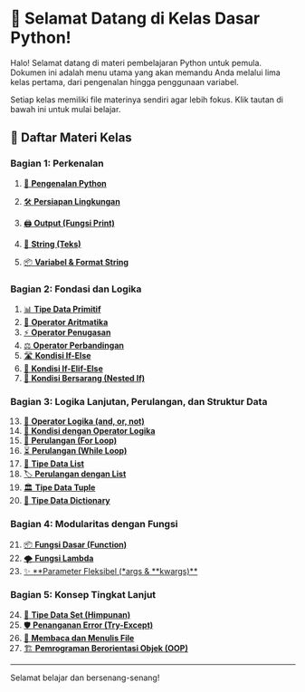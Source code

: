 # 🚀 Selamat Datang di Kelas Dasar Python!

Halo! Selamat datang di materi pembelajaran Python untuk pemula. Dokumen ini adalah menu utama yang akan memandu Anda melalui lima kelas pertama, dari pengenalan hingga penggunaan variabel.

Setiap kelas memiliki file materinya sendiri agar lebih fokus. Klik tautan di bawah ini untuk mulai belajar.

## 📜 Daftar Materi Kelas

### **Bagian 1: Perkenalan**

1.  [👋 **Pengenalan Python**](./materi/01-pengenalan-python.md)
2.  [🛠️ **Persiapan Lingkungan**](./materi/02-persiapan-lingkungan.md)
3.  [🖨️ **Output (Fungsi Print)**](./materi/03-output-print.md)

4.  [📝 **String (Teks)**](./materi/04-string.md)
5.  [📦 **Variabel & Format String**](./materi/05-variabel.md)

### **Bagian 2: Fondasi dan Logika**

1.  [📊 **Tipe Data Primitif**](./materi/06-tipe-data-primitif.md)
2.  [🧮 **Operator Aritmatika**](./materi/07-operator-aritmatika.md)
3.  [⚡ **Operator Penugasan**](./materi/08-operator-penugasan.md)
4.  [⚖️ **Operator Perbandingan**](./materi/09-operator-perbandingan.md)
5.  [🛣️ **Kondisi If-Else**](./materi/10-kondisi-if-else.md)
6.  [🚦 **Kondisi If-Elif-Else**](./materi/11-kondisi-if-elif-else.md)
7.  [🍰 **Kondisi Bersarang (Nested If)**](./materi/12-kondisi-bersarang.md)

### **Bagian 3: Logika Lanjutan, Perulangan, dan Struktur Data**

13. [🧠 **Operator Logika (and, or, not)**](./materi/13-operator-logika.md)
14. [🔗 **Kondisi dengan Operator Logika**](./materi/14-kondisi-dengan-logika.md)
15. [🤖 **Perulangan (For Loop)**](./materi/15-perulangan-for.md)
16. [⏳ **Perulangan (While Loop)**](./materi/16-perulangan-while.md)
17. [🛒 **Tipe Data List**](./materi/17-tipe-data-list.md)
18. [🏷️ **Perulangan dengan List**](./materi/18-perulangan-dengan-list.md)
19. [🏛️ **Tipe Data Tuple**](./materi/19-tipe-data-tuple.md)
20. [📖 **Tipe Data Dictionary**](./materi/20-tipe-data-dictionary.md)

### **Bagian 4: Modularitas dengan Fungsi**

21. [📦 **Fungsi Dasar (Function)**](./materi/21-fungsi-dasar.md)
22. [🌪️ **Fungsi Lambda**](./materi/22-fungsi-lambda.md)
23. [✨ **Parameter Fleksibel (\*args & **kwargs)\*\*](./materi/23-args-dan-kwargs.md)

### **Bagian 5: Konsep Tingkat Lanjut**

24. [🎯 **Tipe Data Set (Himpunan)**](./materi/24-tipe-data-set.md)
25. [🛡️ **Penanganan Error (Try-Except)**](./materi/25-error-handling.md)
26. [💾 **Membaca dan Menulis File**](./materi/26-file-handling.md)
27. [🏗️ **Pemrograman Berorientasi Objek (OOP)**](./materi/27-object-oriented-programming.md)

---

Selamat belajar dan bersenang-senang!
